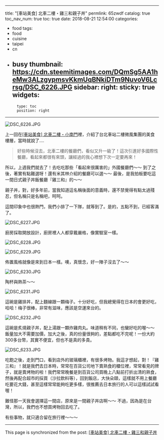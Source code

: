 
---
title: "[車站美食] 北車二樓・雞三和親子丼"
permlink: 65zwdf
catalog: true
toc_nav_num: true
toc: true
date: 2018-08-21 12:54:00
categories:
- food
tags:
- food
- cuisine
- taipei
- cn
- busy
thumbnail: https://cdn.steemitimages.com/DQmSg5AA1heMw3ALzgypmsvKkmUqBNkiDTm9NuvoV6Lcrsg/DSC_6226.JPG
sidebar:
    right:
        sticky: true
widgets:
    -
        type: toc
        position: right
---


![DSC_6226.JPG](https://cdn.steemitimages.com/DQmSg5AA1heMw3ALzgypmsvKkmUqBNkiDTm9NuvoV6Lcrsg/DSC_6226.JPG)

上一回在[[車站美食] 北車二樓・小南門](https://steemit.com/food/@deanliu/fqtg6)裡，介紹了台北車站二樓微風集團的美食樓層，當時就說了....

>好些時候沒去，北車二樓的餐廳們，看似又升一級了！這次引進好多國際性餐廳，看起來都很有來頭，讓經過的我心裡想下次一定要再來！

所以，上週我們就去了！去吃吃那些「看起來很厲害的」外國餐廳們～～ 到了之後，著實有點難選呀！還有米其林介紹的餐廳可以選～～ 最後，是我拍板要吃這一間日式親子丼飯餐廳『雞三和』的～～

親子丼，對，好多年前，當我知道這名稱後面的意義時，還不禁覺得有點太過殘忍，但名稱只是名稱吧，呵呵。

這間印象中也很熱門，我們小排了一下隊，就等到了。是的，五點不到，已經客滿了。

![DSC_6227.JPG](https://cdn.steemitimages.com/DQmTrsjeJ1X7x2L95r6J21Se9gV73s4HLQiupnp8AFQjWPD/DSC_6227.JPG)

廚房採取開放設計，廚房裡人人都穿戴嚴格，像實驗室一樣。

![DSC_6228.JPG](https://cdn.steemitimages.com/DQmX1N4EoUojkhiDDRhEokc5fR9eSET6Pu5m7FcgUiUhmAN/DSC_6228.JPG)

![DSC_6229.JPG](https://cdn.steemitimages.com/DQmZL4qHtNNqU8T9aBGWet11aHRNcx8dT6pzVZrj9goeR2Z/DSC_6229.JPG)

佈置風格就像是來到日本一樣。噢，真懷念，好一陣子沒去了～～

![DSC_6230.JPG](https://cdn.steemitimages.com/DQmdn8oRJxEDWEHV3RaiKjgJXC9afNni8E6ZABk3yCFYnSL/DSC_6230.JPG)

陶杯與熱茶～～

![DSC_6231.JPG](https://cdn.steemitimages.com/DQmb5knrr2jqJs33X6R6MUuLJjs6THnC3iwHmPK9QnnpzxV/DSC_6231.JPG)

這碗是雞排丼，配上麵線跟一顆梅子。十分好吃，但我總覺得在日本的會更好吃，哈哈！梅子很棒，非常有滋味，應該是空運來台的。

![DSC_6232.JPG](https://cdn.steemitimages.com/DQmRQwkY8xPGKANJoGpJdYCCR2NLJqi3tXPRF1btuD2Gyed/DSC_6232.JPG)

這碗是炙燒親子丼，配上湯跟一顆炸雞肉丸。味道稍有不同，也蠻好吃的喔～～ 飯量加大不需要加價，加大之後，真的份量很夠的，差點都吃不完呢！一份大約300多台幣，其實不便宜，但也不是真的多貴。

![DSC_6233.JPG](https://cdn.steemitimages.com/DQmQxSYsVrQqzozM8tSgMQRHyxjN9rt6puavKoA6ppHABe3/DSC_6233.JPG)

吃飽之後，走到門口，看到店外的玻璃櫃裡，有很多烤物。我這才想起，對！『雞三和』！就是我們去日本時，常常在百貨公司地下賣熟食的櫃位裡，常常看見的牌子，就是賣烤物的啦！我們常常晚餐是到百貨公司買晚上八點前打折出清的熟食，然後再配合超市的採買（沙拉飲料等），回到飯店，大快朵頤，這樣就不用上餐廳吃要花大錢，甚至這樣常常能夠吃更多樣，很推薦去日本旅行的人可以這樣試試看喔！

難怪那一天我會選擇這一間店，原來是一間親子丼店啊～～ 不過，因為是在台灣，所以，我們也不想買烤物回去吃了。

有些事物，就只適合留在旅行裡～～～


- - -

This page is synchronized from the post: [[車站美食] 北車二樓・雞三和親子丼](https://steemit.com/@deanliu/65zwdf)
